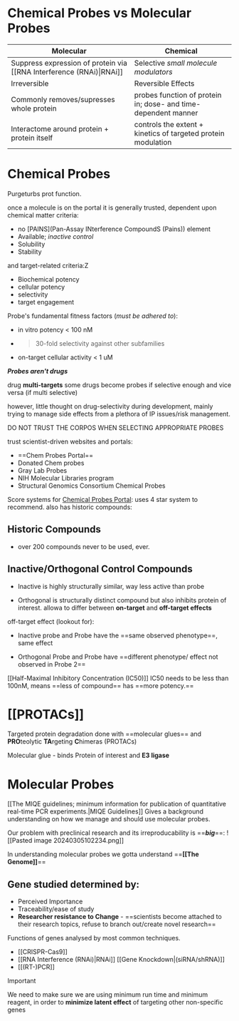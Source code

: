 # Chemical Probes vs Molecular Probes

| Molecular                                                            | Chemical                                                       |
| -------------------------------------------------------------------- | -------------------------------------------------------------- |
| Suppress expression of protein via [[RNA Interference (RNAi)\|RNAi]] | Selective *small molecule modulators*                          |
| Irreversible                                                         | Reversible Effects                                             |
| Commonly removes/supresses whole protein                             | probes function of protein in; dose- and time-dependent manner |
| Interactome around protein + protein itself                          | controls the extent + kinetics of targeted protein modulation  |

# Chemical Probes
Purgeturbs prot function.

once a molecule is on the portal it is generally trusted,
dependent upon chemical matter criteria:
- no [PAINS](Pan-Assay INterference CompoundS (Pains)) element
- Available; *inactive control*
- Solubility
- Stability

and target-related criteria:Z
- Biochemical potency
- cellular potency
- selectivity
- target engagement

Probe's fundamental fitness factors (*must be adhered to*):
- in vitro potency < 100 nM
- >30-fold selectivity against other subfamilies
- on-target cellular activity < 1 uM

***Probes aren't drugs***

drug **multi-targets**
some drugs become probes if selective enough and vice versa (if multi selective)

however, little thought on drug-selectivity during development, mainly trying to manage side effects from a plethora of IP issues/risk management.

DO NOT TRUST THE CORPOS WHEN SELECTING APPROPRIATE PROBES

trust scientist-driven websites and portals:
- ==Chem Probes Portal==
- Donated Chem probes
- Gray Lab Probes
- NIH Molecular Libraries program
- Structural Genomics Consortium Chemical Probes

Score systems for [Chemical Probes Portal](http://www.chemicalprobes.org/):
uses 4 star system to recommend.
also has historic compounds:

## Historic Compounds
- over 200 compounds never to be used, ever.

## Inactive/Orthogonal Control Compounds

- Inactive is highly structurally similar, way less active than probe

- Orthogonal is structurally distinct compound but also inhibits protein of interest.
allowa to differ between **on-target** and **off-target effects**

off-target effect (lookout for):

- Inactive probe and Probe have the ==same observed phenotype==, same effect

- Orthogonal Probe and Probe have ==different phenotype/ effect not observed in Probe 2==

[[Half-Maximal Inhibitory Concentration (IC50)]]
IC50 needs to be less than 100nM,  means ==less of compound== has ==more potency.==


# [[PROTACs]]

Targeted protein degradation done with ==molecular glues== and **PRO**teolytic **TA**rgeting **C**himeras (PROTACs)

Molecular glue - binds Protein of interest and **E3 ligase**



# Molecular Probes

[[The MIQE guidelines; minimum information for publication of quantitative real-time PCR experiments.|MIQE Guidelines]] Gives a background understanding on how we manage and should use molecular probes.

Our problem with preclinical research and its irreproducability is ==***big***==:
![[Pasted image 20240305102234.png]]

In understanding molecular probes we gotta understand ==**[[The Genome]]**==

## Gene studied determined by:

- Perceived Importance
- Traceability/ease of study
- **Researcher resistance to Change** - ==scientists become attached to their research topics, refuse to branch out/create novel research==

Functions of genes analysed by most common techniques.
- [[CRISPR-Cas9]]
- [[RNA Interference (RNAi)|RNAi]] [[Gene Knockdown|(siRNA/shRNA)]]
- [[(RT-)PCR]]

> [!important] 
> We need to make sure we are using minimum run time and minimum reagent, in order to **minimize latent effect** of targeting other non-specific genes
> > 

